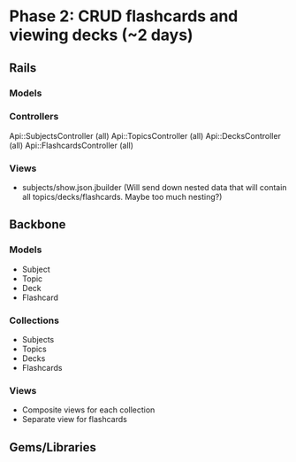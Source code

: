 # Phase 2:  CRUD flashcards and viewing decks (~2 days)

## Rails
### Models

### Controllers
Api::SubjectsController (all)
Api::TopicsController (all)
Api::DecksController (all)
Api::FlashcardsController (all)




### Views
* subjects/show.json.jbuilder (Will send down nested data that will contain all topics/decks/flashcards. Maybe too much nesting?)

## Backbone
### Models
* Subject
* Topic
* Deck
* Flashcard

### Collections
* Subjects
* Topics
* Decks
* Flashcards

### Views
* Composite views for each collection
* Separate view for flashcards

## Gems/Libraries
